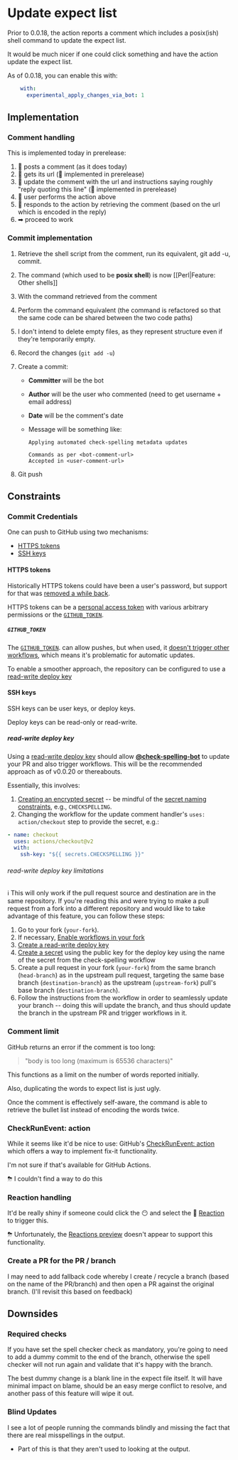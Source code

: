 # Update expect list

Prior to 0.0.18, the action reports a comment which includes a posix(ish) shell command to update the expect list.

It would be much nicer if one could click something and have the action update the expect list.

As of 0.0.18, you can enable this with:

```yaml
    with:
      experimental_apply_changes_via_bot: 1
```

## Implementation

### Comment handling

This is implemented today in prerelease:

1. 🤖 posts a comment (as it does today)
1. 🤖 gets its url (🌟 implemented in prerelease)
1. 🤖 update the comment with the url and instructions saying roughly "reply quoting this line"  (🌟 implemented in prerelease)
1. 🤺 user performs the action above
1. 🤖 responds to the action by retrieving the comment (based on the url which is encoded in the reply)
1. ➡ proceed to work

### Commit implementation

1. Retrieve the shell script from the comment, run its equivalent, git add -u, commit.
1. The command (which used to be **posix shell**) is now [[Perl|Feature: Other shells]]
1. With the command retrieved from the comment
1. Perform the command equivalent (the command is refactored so that the same code can be shared between the two code paths)
1. I don't intend to delete empty files, as they represent structure even if they're temporarily empty.
1. Record the changes (`git add -u`)
1. Create a commit:

   * **Committer** will be the bot
   * **Author** will be the user who commented (need to get username + email address)
   * **Date** will be the comment's date
   * Message will be something like:

     ```
     Applying automated check-spelling metadata updates

     Commands as per <bot-comment-url>
     Accepted in <user-comment-url>
     ```

1. Git push

## Constraints

### Commit Credentials

One can push to GitHub using two mechanisms:
* [HTTPS tokens](#https-tokens)
* [SSH keys](#ssh-keys)

#### HTTPS tokens
Historically HTTPS tokens could have been a user's password, but support for that was [removed a while back](https://github.blog/2020-12-15-token-authentication-requirements-for-git-operations/).

HTTPS tokens can be a [personal access token](https://docs.github.com/en/authentication/keeping-your-account-and-data-secure/creating-a-personal-access-token) with various arbitrary permissions or the [`GITHUB_TOKEN`](#github_token).

##### `GITHUB_TOKEN`
The [`GITHUB_TOKEN`](https://docs.github.com/en/actions/security-guides/automatic-token-authentication). can allow pushes, but when used, it [doesn't trigger other workflows](https://docs.github.com/en/actions/security-guides/automatic-token-authentication#using-the-github_token-in-a-workflow), which means it's problematic for automatic updates.

To enable a smoother approach, the repository can be configured to use a [read-write deploy key](read-write-deploy-key)

#### SSH keys
SSH keys can be user keys, or deploy keys.

Deploy keys can be read-only or read-write.

##### read-write deploy key
Using a [read-write deploy key](https://docs.github.com/en/developers/overview/managing-deploy-keys#setup-2) should allow [**@check-spelling-bot**](https://github.com/check-spelling-bot) to update your PR and also trigger workflows. This will be the recommended approach as of v0.0.20 or thereabouts.

Essentially, this involves:
1. [Creating an encrypted secret](https://docs.github.com/en/actions/security-guides/encrypted-secrets#creating-encrypted-secrets-for-a-repository) -- be mindful of the [secret naming constraints](https://docs.github.com/en/actions/security-guides/encrypted-secrets#naming-your-secrets), e.g., `CHECKSPELLING`.
2. Changing the workflow for the update comment handler's `uses: action/checkout` step to provide the secret, e.g.:

```yaml
- name: checkout
  uses: actions/checkout@v2
  with:
    ssh-key: "${{ secrets.CHECKSPELLING }}"
```

###### read-write deploy key limitations
ℹ️ This will only work if the pull request source and destination are in the same repository.
If you're reading this and were trying to make a pull request from a fork into a different repository and would like to take advantage of this feature, you can follow these steps:

1. Go to your fork (`your-fork`).
2. If necessary, [Enable workflows in your fork](https://github.com/github/docs/issues/15761)
2. [Create a read-write deploy key](https://docs.github.com/en/developers/overview/managing-deploy-keys#deploy-keys)
3. [Create a secret](https://docs.github.com/en/actions/security-guides/encrypted-secrets#creating-encrypted-secrets-for-a-repository) using the public key for the deploy key using the name of the secret from the check-spelling workflow
4. Create a pull request in your fork (`your-fork`) from the same branch (`head-branch`) as in the upstream pull request, targeting the same base branch (`destination-branch`) as the upstream (`upstream-fork`) pull's base branch (`destination-branch`).
5. Follow the instructions from the workflow in order to seamlessly update your branch -- doing this will update the branch, and thus should update the branch in the upstream PR and trigger workflows in it.

### Comment limit

GitHub returns an error if the comment is too long:
> "body is too long (maximum is 65536 characters)"

This functions as a limit on the number of words reported initially.

Also, duplicating the words to expect list is just ugly.

Once the comment is effectively self-aware, the command is able to retrieve the bullet list instead of encoding the words twice.

### CheckRunEvent: action

While it seems like it'd be nice to use:
GitHub's [CheckRunEvent: action](https://developer.github.com/v3/activity/events/types/#checkrunevent-api-payload)
which offers a way to implement fix-it functionality.

I'm not sure if that's available for GitHub Actions.

⛈ I couldn't find a way to do this

### Reaction handling

It'd be really shiny if someone could click the 😶 and select the 🚀 [Reaction](https://developer.github.com/v3/reactions/) to trigger this.

⛈ Unfortunately, the [Reactions preview](https://developer.github.com/changes/2016-05-12-reactions-api-preview) doesn't appear to support this functionality.

### Create a PR for the PR / branch

I may need to add fallback code whereby I create / recycle a branch (based on the name of the PR/branch) and then open a PR against the original branch. (I'll revisit this based on feedback)

## Downsides

### Required checks
If you have set the spell checker check as mandatory, you're going to need to add a dummy commit to the end of the branch, otherwise the spell checker will not run again and validate that it's happy with the branch.

The best dummy change is a blank line in the expect file itself. It will have minimal impact on blame, should be an easy merge conflict to resolve, and another pass of this feature will wipe it out.

### Blind Updates
I see a lot of people running the commands blindly and missing the fact that there are real misspellings in the output.

* Part of this is that they aren't used to looking at the output.


